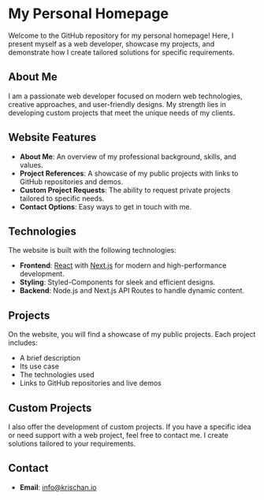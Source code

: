 # My Personal Homepage

Welcome to the GitHub repository for my personal homepage! Here, I present myself as a web developer, showcase my projects, and demonstrate how I create tailored solutions for specific requirements.

## About Me

I am a passionate web developer focused on modern web technologies, creative approaches, and user-friendly designs. My strength lies in developing custom projects that meet the unique needs of my clients.

## Website Features

- **About Me**: An overview of my professional background, skills, and values.
- **Project References**: A showcase of my public projects with links to GitHub repositories and demos.
- **Custom Project Requests**: The ability to request private projects tailored to specific needs.
- **Contact Options**: Easy ways to get in touch with me.

## Technologies

The website is built with the following technologies:

- **Frontend**: [React](https://reactjs.org/) with [Next.js](https://nextjs.org/) for modern and high-performance development.
- **Styling**: Styled-Components for sleek and efficient designs.
- **Backend**: Node.js and Next.js API Routes to handle dynamic content.

## Projects

On the website, you will find a showcase of my public projects. Each project includes:

- A brief description
- Its use case
- The technologies used
- Links to GitHub repositories and live demos

## Custom Projects

I also offer the development of custom projects. If you have a specific idea or need support with a web project, feel free to contact me. I create solutions tailored to your requirements.

## Contact

- **Email**: [info@krischan.io](mailto:info@krischan.io)
